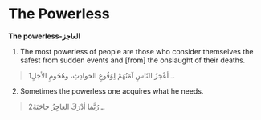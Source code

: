 The Powerless
=============

**The powerless-العاجز**

1. The most powerless of people are those who consider themselves the
safest from sudden events and [from] the onslaught of their deaths.

> 1ـ أعْجَزُ النّاسِ آمَنُهُمْ لِوُقُوعِ الحَوادِثِ، وهُجُومِ الأجَلِ.

2. Sometimes the powerless one acquires what he needs.

> 2ـ رُبَّما أدْرَكَ العاجِزُ حاجَتَهُ.


